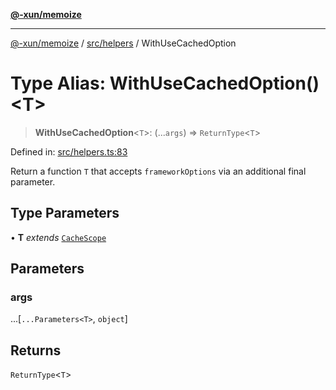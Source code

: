 [**@-xun/memoize**](../../../README.md)

***

[@-xun/memoize](../../../README.md) / [src/helpers](../README.md) / WithUseCachedOption

# Type Alias: WithUseCachedOption()\<T\>

> **WithUseCachedOption**\<`T`\>: (...`args`) => `ReturnType`\<`T`\>

Defined in: [src/helpers.ts:83](https://github.com/Xunnamius/memoize/blob/b613141c2f7a96de00eb98581585a2d2f68dc2ab/src/helpers.ts#L83)

Return a function `T` that accepts `frameworkOptions` via an additional final
parameter.

## Type Parameters

• **T** *extends* [`CacheScope`](CacheScope.md)

## Parameters

### args

...\[`...Parameters<T>`, `object`\]

## Returns

`ReturnType`\<`T`\>
